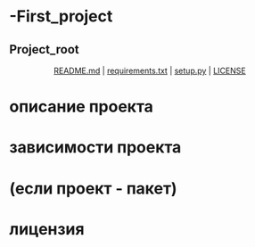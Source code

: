 # -First_project

## Project_root

<p align="center">
  <a href="(https://github.com/ViktorVinogradov89/-First_project/blob/main/README.md#%D0%BE%D0%BF%D0%B8%D1%81%D0%B0%D0%BD%D0%B8%D0%B5-%D0%BF%D1%80%D0%BE%D0%B5%D0%BA%D1%82%D0%B0)">README.md</a> |
  <a href="Link">requirements.txt</a> |
  <a href="Link">setup.py</a> |
  <a href="Link_1">LICENSE</a>
</p>

# описание проекта

# зависимости проекта

# (если проект - пакет)

# лицензия
